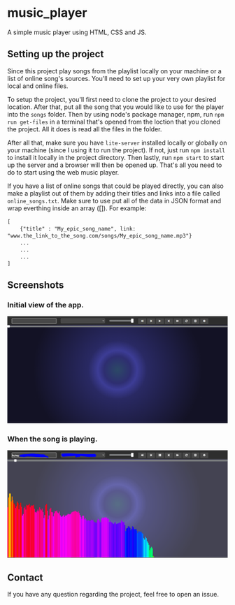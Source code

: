 # music_player
A simple music player using HTML, CSS and JS.


## Setting up the project

Since this project play songs from the playlist locally on your machine or a list of online song's sources. You'll need to set up your very own playlist for local and  online files.

To setup the project, you'll first need to clone the project to your desired location. After that, put all the song that you would like to use for the player into the ```songs``` folder. Then by using node's package manager, npm, run ```npm run get-files``` in a terminal that's opened from the loction that you cloned the project. All it does is read all the files in the folder. 

After all that, make sure you have ```lite-server``` installed locally or globally on your machine (since I using it to run the project). If not, just run ```npm install``` to install it locally in the project directory. Then lastly, run ```npm start``` to start up the server and a browser will then be opened up. That's all you need to do to start using the web music player.

If you have a list of online songs that could be played directly, you can also make a playlist out of them by adding their titles and links into a file called ```online_songs.txt```. Make sure to use put all of the data in JSON format and wrap everthing inside an array ([]). For example:

```
[
    {"title" : "My_epic_song_name", link: "www.the_link_to_the_song.com/songs/My_epic_song_name.mp3"}
    ...
    ...
    ...
]
```

## Screenshots

### Initial view of the app.

![Initial view of the App](https://github.com/Leonlit/music_player/blob/master/img/snapshot%20-%20main.png?raw=true)

### When the song is playing.

![View of the App when song playing](https://github.com/Leonlit/music_player/blob/master/img/snapshot%20-%20playing.png?raw=true)

## Contact

If you have any question regarding the project, feel free to open an issue.
